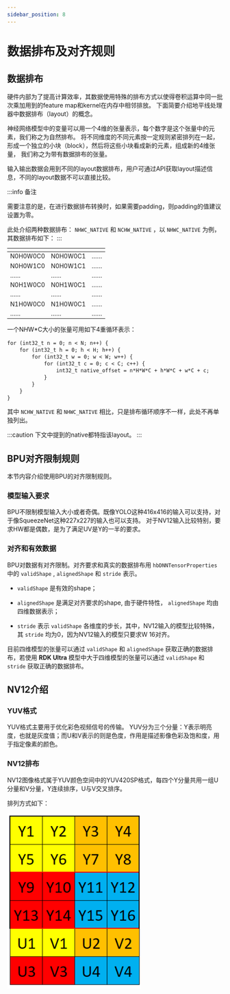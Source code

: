 ```yaml
---
sidebar_position: 8
---
```


# 数据排布及对齐规则


## 数据排布

硬件内部为了提高计算效率，其数据使用特殊的排布方式以使得卷积运算中同一批次乘加用到的feature map和kernel在内存中相邻排放。
下面简要介绍地平线处理器中数据排布（layout）的概念。

神经网络模型中的变量可以用一个4维的张量表示，每个数字是这个张量中的元素，我们称之为自然排布。
将不同维度的不同元素按一定规则紧密排列在一起，形成一个独立的小块（block），然后将这些小块看成新的元素，组成新的4维张量，
我们称之为带有数据排布的张量。

输入输出数据会用到不同的layout数据排布，用户可通过API获取layout描述信息，不同的layout数据不可以直接比较。

:::info 备注

  需要注意的是，在进行数据排布转换时，如果需要padding，则padding的值建议设置为零。

此处介绍两种数据排布： ``NHWC_NATIVE`` 和 ``NCHW_NATIVE`` ，以 ``NHWC_NATIVE`` 为例，其数据排布如下：
:::

  | <!-- -->    | <!-- -->    |<!-- --> |
  |-----------|----------------|-----|
  | N0H0W0C0    | N0H0W0C1    | ……    |
  | N0H0W1C0    | N0H0W1C1    | ……    |
  | ……          | ……          | ……    |
  | N0H1W0C0    | N0H1W0C1    | ……    |
  | ……          | ……          | ……    |
  | N1H0W0C0    | N1H0W0C1    | ……    |
  | ……          | ……          | ……    |

一个N*H*W*C大小的张量可用如下4重循环表示：



    for (int32_t n = 0; n < N; n++) {
        for (int32_t h = 0; h < H; h++) {
            for (int32_t w = 0; w < W; w++) {
                for (int32_t c = 0; c < C; c++) {
                    int32_t native_offset = n*H*W*C + h*W*C + w*C + c;
                }
            }
        }
    }

其中 ``NCHW_NATIVE`` 和 ``NHWC_NATIVE`` 相比，只是排布循环顺序不一样，此处不再单独列出。

:::caution
  下文中提到的native都特指该layout。
:::

## BPU对齐限制规则


本节内容介绍使用BPU的对齐限制规则。

### 模型输入要求


BPU不限制模型输入大小或者奇偶。既像YOLO这种416x416的输入可以支持，对于像SqueezeNet这种227x227的输入也可以支持。
对于NV12输入比较特别，要求HW都是偶数，是为了满足UV是Y的一半的要求。

### 对齐和有效数据

BPU对数据有对齐限制。对齐要求和真实的数据排布用 ``hbDNNTensorProperties`` 中的 ``validShape`` , ``alignedShape`` 和 ``stride`` 表示。

- ``validShape`` 是有效的shape； 

- ``alignedShape`` 是满足对齐要求的shape, 由于硬件特性， ``alignedShape`` 均由四维数据表示；

- ``stride`` 表示 ``validShape`` 各维度的步长，其中，NV12输入的模型比较特殊，其 ``stride`` 均为0，因为NV12输入的模型只要求W 16对齐。

目前四维模型的张量可以通过 ``validShape`` 和 ``alignedShape`` 获取正确的数据排布，若使用 **RDK Ultra** 模型中大于四维模型的张量可以通过 ``validShape`` 和 ``stride`` 获取正确的数据排布。

## NV12介绍


### YUV格式


YUV格式主要用于优化彩色视频信号的传输。
YUV分为三个分量：Y表示明亮度，也就是灰度值；而U和V表示的则是色度，作用是描述影像色彩及饱和度，用于指定像素的颜色。

### NV12排布


NV12图像格式属于YUV颜色空间中的YUV420SP格式，每四个Y分量共用一组U分量和V分量，Y连续排序，U与V交叉排序。

排列方式如下：

![nv12_layout](./image/cdev_dnn_api/nv12_layout.png)
